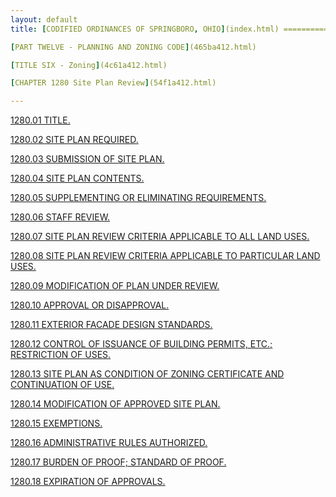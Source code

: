 ```yaml
---
layout: default 
title: [CODIFIED ORDINANCES OF SPRINGBORO, OHIO](index.html) =====================================================

[PART TWELVE - PLANNING AND ZONING CODE](465ba412.html)

[TITLE SIX - Zoning](4c61a412.html)

[CHAPTER 1280 Site Plan Review](54f1a412.html)

---
```


[1280.01 TITLE.](550ca412.html)

[1280.02 SITE PLAN REQUIRED.](5510a412.html)

[1280.03 SUBMISSION OF SITE PLAN.](5515a412.html)

[1280.04 SITE PLAN CONTENTS.](5521a412.html)

[1280.05 SUPPLEMENTING OR ELIMINATING REQUIREMENTS.](553ba412.html)

[1280.06 STAFF REVIEW.](5545a412.html)

[1280.07 SITE PLAN REVIEW CRITERIA APPLICABLE TO ALL LAND
USES.](554ba412.html)

[1280.08 SITE PLAN REVIEW CRITERIA APPLICABLE TO PARTICULAR LAND
USES.](5559a412.html)

[1280.09 MODIFICATION OF PLAN UNDER REVIEW.](5596a412.html)

[1280.10 APPROVAL OR DISAPPROVAL.](559da412.html)

[1280.11 EXTERIOR FACADE DESIGN STANDARDS.](55a6a412.html)

[1280.12 CONTROL OF ISSUANCE OF BUILDING PERMITS, ETC.; RESTRICTION OF
USES.](55aaa412.html)

[1280.13 SITE PLAN AS CONDITION OF ZONING CERTIFICATE AND CONTINUATION
OF USE.](55aea412.html)

[1280.14 MODIFICATION OF APPROVED SITE PLAN.](55b2a412.html)

[1280.15 EXEMPTIONS.](55b6a412.html)

[1280.16 ADMINISTRATIVE RULES AUTHORIZED.](55c6a412.html)

[1280.17 BURDEN OF PROOF; STANDARD OF PROOF.](55caa412.html)

[1280.18 EXPIRATION OF APPROVALS.](55cea412.html)
